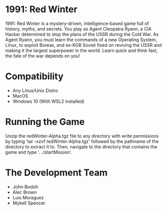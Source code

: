 # 1991: Red Winter

1991: Red Winter is a mystery-driven, intelligence-based game full of history, myths, and secrets. You play as Agent Cleopatra Ryann, a CIA Hacker determined to stop the plans of the USSR during the Cold War. As Agent Ryann, you must learn the commands of a new Operating System, Linux, to exploit Boreas, and ex-KGB Soviet fixed on reviving the USSR and making it the largest superpower in the world. Learn quick and think fast, the fate of the war depends on you!

# Compatibility

- Any Linux/Unix Distro
- MacOS
- Windows 10 (With WSL2 installed)

# Running the Game
Unzip the redWinter-Alpha.tgz file to any directory with write permissions by typing 'tar -xzvf redWinter-Alpha.tgz' followed by the pathname of the directory to extract it to. Then, navigate to the directory that contains the game and type '. ./startMission'.

# The Development Team

- John Bodoh
- Alec Brown
- Luis Moraguez
- Mykell Spencer

